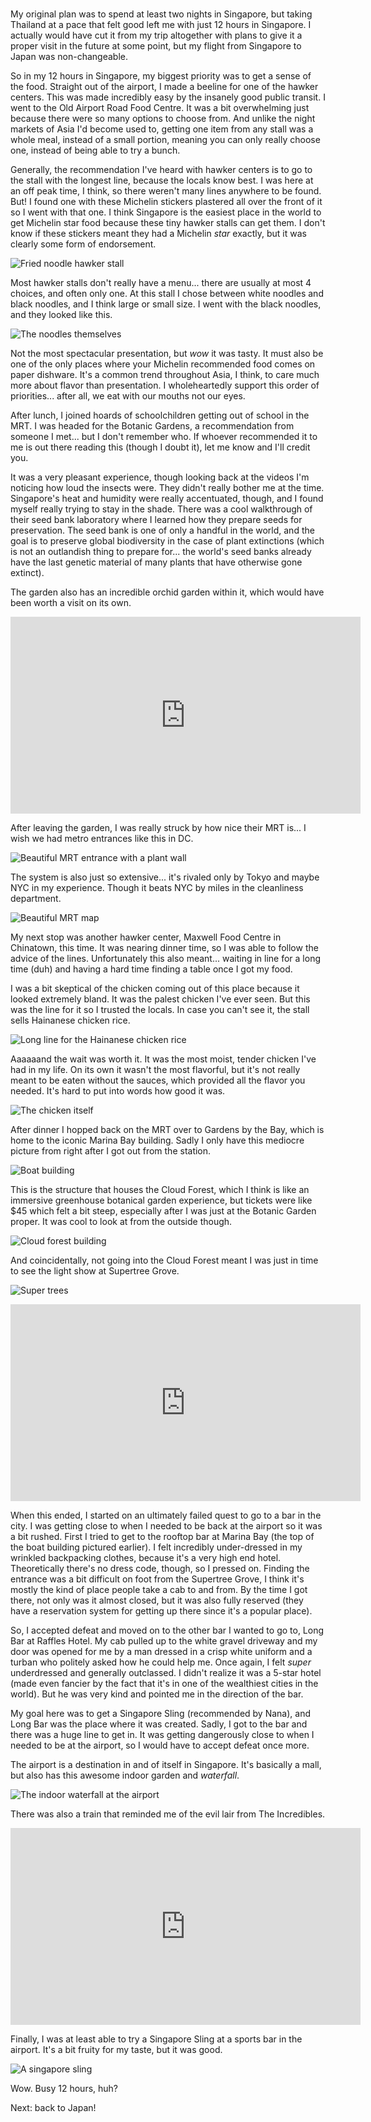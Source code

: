 #

My original plan was to spend at least two nights in Singapore, but taking Thailand at a pace that felt good left me with just 12 hours in Singapore. I actually would have cut it from my trip altogether with plans to give it a proper visit in the future at some point, but my flight from Singapore to Japan was non-changeable.

So in my 12 hours in Singapore, my biggest priority was to get a sense of the food. Straight out of the airport, I made a beeline for one of the hawker centers. This was made incredibly easy by the insanely good public transit. I went to the Old Airport Road Food Centre. It was a bit overwhelming just because there were so many options to choose from. And unlike the night markets of Asia I'd become used to, getting one item from any stall was a whole meal, instead of a small portion, meaning you can only really choose one, instead of being able to try a bunch.

Generally, the recommendation I've heard with hawker centers is to go to the stall with the longest line, because the locals know best. I was here at an off peak time, I think, so there weren't many lines anywhere to be found. But! I found one with these Michelin stickers plastered all over the front of it so I went with that one. I think Singapore is the easiest place in the world to get Michelin star food because these tiny hawker stalls can get them. I don't know if these stickers meant they had a Michelin _star_ exactly, but it was clearly some form of endorsement.

![Fried noodle hawker stall](/blog/images/2023-04-04_hawker1.jpg)

Most hawker stalls don't really have a menu... there are usually at most 4 choices, and often only one. At this stall I chose between white noodles and black noodles, and I think large or small size. I went with the black noodles, and they looked like this.

![The noodles themselves](/blog/images/2023-04-04_noodles.jpg)

Not the most spectacular presentation, but _wow_ it was tasty. It must also be one of the only places where your Michelin recommended food comes on paper dishware. It's a common trend throughout Asia, I think, to care much more about flavor than presentation. I wholeheartedly support this order of priorities... after all, we eat with our mouths not our eyes.

After lunch, I joined hoards of schoolchildren getting out of school in the MRT. I was headed for the Botanic Gardens, a recommendation from someone I met... but I don't remember who. If whoever recommended it to me is out there reading this (though I doubt it), let me know and I'll credit you.

It was a very pleasant experience, though looking back at the videos I'm noticing how loud the insects were. They didn't really bother me at the time. Singapore's heat and humidity were really accentuated, though, and I found myself really trying to stay in the shade. There was a cool walkthrough of their seed bank laboratory where I learned how they prepare seeds for preservation. The seed bank is one of only a handful in the world, and the goal is to preserve global biodiversity in the case of plant extinctions (which is not an outlandish thing to prepare for... the world's seed banks already have the last genetic material of many plants that have otherwise gone extinct).

The garden also has an incredible orchid garden within it, which would have been worth a visit on its own.

<iframe width="560" height="315" src="https://www.youtube.com/embed/P9B63ko1X9A" title="YouTube video player" frameborder="0" allow="accelerometer; autoplay; clipboard-write; encrypted-media; gyroscope; picture-in-picture; web-share" allowfullscreen></iframe>

After leaving the garden, I was really struck by how nice their MRT is... I wish we had metro entrances like this in DC.

![Beautiful MRT entrance with a plant wall](/blog/images/2023-04-04_mrt.jpg)

The system is also just so extensive... it's rivaled only by Tokyo and maybe NYC in my experience. Though it beats NYC by miles in the cleanliness department.

![Beautiful MRT map](/blog/images/2023-04-04_map.jpg)

My next stop was another hawker center, Maxwell Food Centre in Chinatown, this time. It was nearing dinner time, so I was able to follow the advice of the lines. Unfortunately this also meant... waiting in line for a long time (duh) and having a hard time finding a table once I got my food.

I was a bit skeptical of the chicken coming out of this place because it looked extremely bland. It was the palest chicken I've ever seen. But this was the line for it so I trusted the locals. In case you can't see it, the stall sells Hainanese chicken rice.

![Long line for the Hainanese chicken rice](/blog/images/2023-04-04_hawker2.jpg)

Aaaaaand the wait was worth it. It was the most moist, tender chicken I've had in my life. On its own it wasn't the most flavorful, but it's not really meant to be eaten without the sauces, which provided all the flavor you needed. It's hard to put into words how good it was.

![The chicken itself](/blog/images/2023-04-04_chicken.jpg)

After dinner I hopped back on the MRT over to Gardens by the Bay, which is home to the iconic Marina Bay building. Sadly I only have this mediocre picture from right after I got out from the station.

![Boat building](/blog/images/2023-04-04_boatbuilding.jpg)

This is the structure that houses the Cloud Forest, which I think is like an immersive greenhouse botanical garden experience, but tickets were like $45 which felt a bit steep, especially after I was just at the Botanic Garden proper. It was cool to look at from the outside though.

![Cloud forest building](/blog/images/2023-04-04_cloudforest.jpg)

And coincidentally, not going into the Cloud Forest meant I was just in time to see the light show at Supertree Grove.

![Super trees](/blog/images/2023-04-04_supertrees.jpg)

<iframe width="560" height="315" src="https://www.youtube.com/embed/6Z-i379ZJOE" title="YouTube video player" frameborder="0" allow="accelerometer; autoplay; clipboard-write; encrypted-media; gyroscope; picture-in-picture; web-share" allowfullscreen></iframe>

When this ended, I started on an ultimately failed quest to go to a bar in the city. I was getting close to when I needed to be back at the airport so it was a bit rushed. First I tried to get to the rooftop bar at Marina Bay (the top of the boat building pictured earlier). I felt incredibly under-dressed in my wrinkled backpacking clothes, because it's a very high end hotel. Theoretically there's no dress code, though, so I pressed on. Finding the entrance was a bit difficult on foot from the Supertree Grove, I think it's mostly the kind of place people take a cab to and from. By the time I got there, not only was it almost closed, but it was also fully reserved (they have a reservation system for getting up there since it's a popular place).

So, I accepted defeat and moved on to the other bar I wanted to go to, Long Bar at Raffles Hotel. My cab pulled up to the white gravel driveway and my door was opened for me by a man dressed in a crisp white uniform and a turban who politely asked how he could help me. Once again, I felt _super_ underdressed and generally outclassed. I didn't realize it was a 5-star hotel (made even fancier by the fact that it's in one of the wealthiest cities in the world). But he was very kind and pointed me in the direction of the bar.

My goal here was to get a Singapore Sling (recommended by Nana), and Long Bar was the place where it was created. Sadly, I got to the bar and there was a huge line to get in. It was getting dangerously close to when I needed to be at the airport, so I would have to accept defeat once more.

The airport is a destination in and of itself in Singapore. It's basically a mall, but also has this awesome indoor garden and _waterfall_.

![The indoor waterfall at the airport](/blog/images/2023-04-04_waterfall.jpg)

There was also a train that reminded me of the evil lair from The Incredibles.

<iframe width="560" height="315" src="https://www.youtube.com/embed/SVpt13fOSXw" title="YouTube video player" frameborder="0" allow="accelerometer; autoplay; clipboard-write; encrypted-media; gyroscope; picture-in-picture; web-share" allowfullscreen></iframe>

Finally, I was at least able to try a Singapore Sling at a sports bar in the airport. It's a bit fruity for my taste, but it was good.

![A singapore sling](/blog/images/2023-04-04_sling.jpg)

Wow. Busy 12 hours, huh?

Next: back to Japan!
